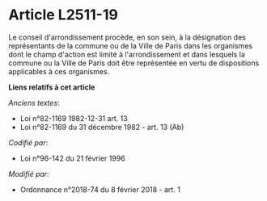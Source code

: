 # Article L2511-19

Le conseil d'arrondissement procède, en son sein, à la désignation des représentants de la commune ou de la Ville de Paris
dans les organismes dont le champ d'action est limité à l'arrondissement et dans lesquels la commune ou la Ville de Paris
doit être représentée en vertu de dispositions applicables à ces organismes.

**Liens relatifs à cet article**

_Anciens textes_:

  - Loi n°82-1169 1982-12-31 art. 13
  - Loi n°82-1169 du 31 décembre 1982 - art. 13 (Ab)

_Codifié par_:

  - Loi n°96-142 du 21 février 1996

_Modifié par_:

  - Ordonnance n°2018-74 du 8 février 2018 - art. 1
